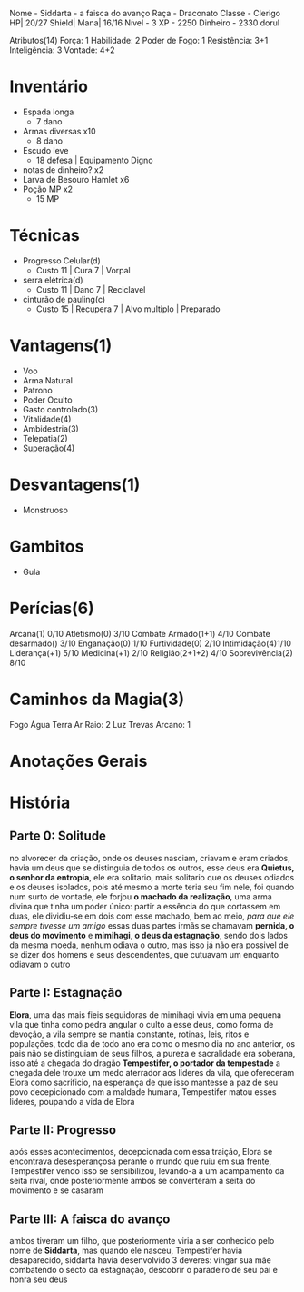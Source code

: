 Nome - Siddarta - a faisca do avanço
Raça - Draconato
Classe - Clerigo
HP| 20/27
Shield| 
Mana| 16/16
Nível -  3
XP - 2250
Dinheiro -  2330 dorul

Atributos(14)
Força: 1
Habilidade: 2 
Poder de Fogo: 1
Resistência: 3+1
Inteligência: 3
Vontade: 4+2

# Inventário
- Espada longa
	- 7 dano
- Armas diversas x10
	- 8 dano
- Escudo leve
	- 18 defesa | Equipamento Digno
- notas de dinheiro? x2
- Larva de Besouro Hamlet x6
- Poção MP x2
	- 15 MP

# Técnicas
- Progresso Celular(d)
	- Custo 11 | Cura 7 | Vorpal
- serra elétrica(d)
	- Custo 11 | Dano 7 | Reciclavel
- cinturão de pauling(c)
	- Custo 15 | Recupera 7 | Alvo multiplo | Preparado

# Vantagens(1)
- Voo
- Arma Natural
- Patrono
- Poder Oculto 
- Gasto controlado(3)
- Vitalidade(4)
- Ambidestria(3)
- Telepatia(2)
- Superação(4)

# Desvantagens(1)
- Monstruoso

# Gambitos
- Gula

# Perícias(6)
Arcana(1) 0/10
Atletismo(0) 3/10
Combate Armado(1+1) 4/10
Combate desarmado() 3/10
Enganação(0) 1/10
Furtividade(0) 2/10
Intimidação(4)1/10
Liderança(+1) 5/10
Medicina(+1) 2/10
Religião(2+1+2) 4/10
Sobrevivência(2) 8/10


# Caminhos da Magia(3)
Fogo 
Água 
Terra 
Ar 
Raio: 2 
Luz 
Trevas 
Arcano: 1 

# Anotações Gerais

# História
## Parte 0: Solitude
no alvorecer da criação, onde os deuses nasciam, criavam e eram criados, havia um deus que se distinguia de todos os outros, esse deus era **Quietus, o senhor da entropia**, ele era solitario, mais solitario que os deuses odiados e os deuses isolados, pois até mesmo a morte teria seu fim nele, foi quando num surto de vontade, ele forjou **o machado da realização**, uma arma divina que tinha um poder único: partir a essência do que cortassem em duas, ele dividiu-se em dois com esse machado, bem ao meio, *para que ele sempre tivesse um amigo*
essas duas partes irmãs se chamavam **pernida, o deus do movimento** e **mimihagi, o deus da estagnação**, sendo dois lados da mesma moeda, nenhum odiava o outro, mas isso já não era possivel de se dizer dos homens e seus descendentes, que cutuavam um enquanto odiavam o outro

## Parte I: Estagnação
**Elora**, uma das mais fieis seguidoras de mimihagi vivia em uma pequena vila que tinha como pedra angular o culto a esse deus, como forma de devoção, a vila sempre se mantia constante, rotinas, leis, ritos e populações, todo dia de todo ano era como o mesmo dia no ano anterior, os pais não se distinguiam de seus filhos, a pureza e sacralidade era soberana, isso até a chegada do dragão **Tempestifer, o portador da tempestade**
a chegada dele trouxe um medo aterrador aos lideres da vila, que ofereceram Elora como sacrificio, na esperança de que isso mantesse a paz de seu povo
decepicionado com a maldade humana, Tempestifer matou esses lideres, poupando a vida de Elora

## Parte II: Progresso
após esses acontecimentos, decepcionada com essa traição, Elora se encontrava desesperançosa perante o mundo que ruiu em sua frente, Tempestifer vendo isso se sensibilizou, levando-a a um acampamento da seita rival, onde posteriormente ambos se converteram a seita do movimento e se casaram

## Parte III: A faisca do avanço
ambos tiveram um filho, que posteriormente viria a ser conhecido pelo nome de **Siddarta**, mas quando ele nasceu, Tempestifer havia desaparecido, siddarta havia desenvolvido 3 deveres: vingar sua mãe combatendo o secto da estagnação, descobrir o paradeiro de seu pai e honra seu deus
